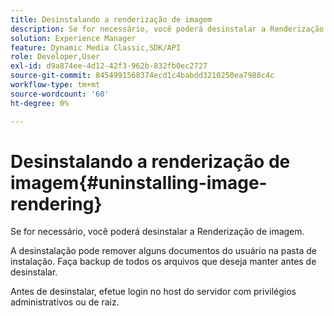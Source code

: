 ```yaml
---
title: Desinstalando a renderização de imagem
description: Se for necessário, você poderá desinstalar a Renderização de imagem.
solution: Experience Manager
feature: Dynamic Media Classic,SDK/API
role: Developer,User
exl-id: d9a874ee-4d12-42f3-962b-832fb0ec2727
source-git-commit: 8454991568374ecd1c4babdd3210250ea7988c4c
workflow-type: tm+mt
source-wordcount: '60'
ht-degree: 0%

---
```


# Desinstalando a renderização de imagem{#uninstalling-image-rendering}

Se for necessário, você poderá desinstalar a Renderização de imagem.

A desinstalação pode remover alguns documentos do usuário na pasta de instalação. Faça backup de todos os arquivos que deseja manter antes de desinstalar.

Antes de desinstalar, efetue login no host do servidor com privilégios administrativos ou de raiz.
